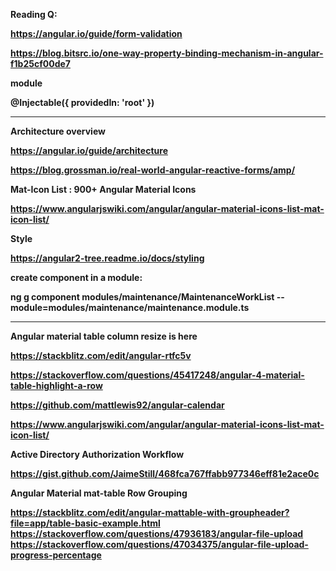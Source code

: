 <b>Reading Q:<b>
  
 https://angular.io/guide/form-validation
 
 https://blog.bitsrc.io/one-way-property-binding-mechanism-in-angular-f1b25cf00de7
 
module

@Injectable({
  providedIn: 'root'
})
 
 <hr>

<b>Architecture overview</b>

https://angular.io/guide/architecture

https://blog.grossman.io/real-world-angular-reactive-forms/amp/

<b>Mat-Icon List : 900+ Angular Material Icons</b>

https://www.angularjswiki.com/angular/angular-material-icons-list-mat-icon-list/

<b>Style</b>

https://angular2-tree.readme.io/docs/styling

create component in a module:

ng g component modules/maintenance/MaintenanceWorkList --module=modules/maintenance/maintenance.module.ts


<hr>

<b>Angular material table column resize is here</b>

https://stackblitz.com/edit/angular-rtfc5v

https://stackoverflow.com/questions/45417248/angular-4-material-table-highlight-a-row

https://github.com/mattlewis92/angular-calendar

https://www.angularjswiki.com/angular/angular-material-icons-list-mat-icon-list/

<b>Active Directory Authorization Workflow</b>

https://gist.github.com/JaimeStill/468fca767ffabb977346eff81e2ace0c

<b>Angular Material mat-table Row Grouping</b>


https://stackblitz.com/edit/angular-mattable-with-groupheader?file=app/table-basic-example.html
https://stackoverflow.com/questions/47936183/angular-file-upload
https://stackoverflow.com/questions/47034375/angular-file-upload-progress-percentage

